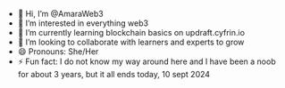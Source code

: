 - 👋 Hi, I’m @AmaraWeb3
- 👀 I’m interested in everything web3
- 🌱 I’m currently learning blockchain basics on updraft.cyfrin.io
- 💞️ I’m looking to collaborate with learners and experts to grow
- 😄 Pronouns: She/Her
- ⚡ Fun fact: I do not know my way around here and I have been a noob for about 3 years, but it all ends today, 10 sept 2024

<!---
AmaraWeb3/AmaraWeb3 is a ✨ special ✨ repository because its `README.md` (this file) appears on your GitHub profile.
You can click the Preview link to take a look at your changes.
--->
